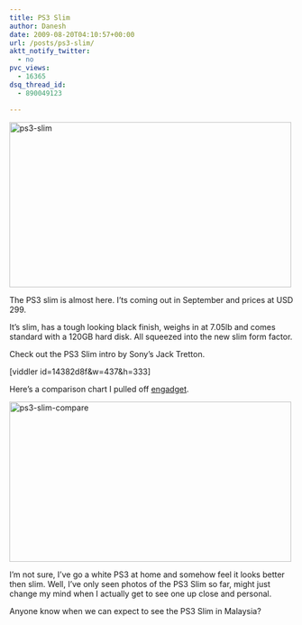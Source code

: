 ```yaml
---
title: PS3 Slim
author: Danesh
date: 2009-08-20T04:10:57+00:00
url: /posts/ps3-slim/
aktt_notify_twitter:
  - no
pvc_views:
  - 16365
dsq_thread_id:
  - 890049123

---
```

[<img loading="lazy" class="alignnone size-medium wp-image-1720" title="ps3-slim" src="/wp-content/uploads/2009/08/ps3-slim-500x293.jpg" alt="ps3-slim" width="500" height="293" srcset="/wp-content/uploads/2009/08/ps3-slim-500x293.jpg 500w, /wp-content/uploads/2009/08/ps3-slim.jpg 600w" sizes="(max-width: 500px) 100vw, 500px" />][1]

The PS3 slim is almost here. I&#8217;ts coming out in September and prices at USD 299.

It&#8217;s slim, has a tough looking black finish, weighs in at 7.05lb and comes standard with a 120GB hard disk. All squeezed into the new slim form factor.

Check out the PS3 Slim intro by Sony&#8217;s Jack Tretton.

[viddler id=14382d8f&w=437&h=333]

Here&#8217;s a comparison chart I pulled off [engadget][2].

[<img loading="lazy" class="alignnone size-medium wp-image-1719" title="ps3-slim-compare" src="/wp-content/uploads/2009/08/ps3-slim-compare-500x284.png" alt="ps3-slim-compare" width="500" height="284" srcset="/wp-content/uploads/2009/08/ps3-slim-compare-500x284.png 500w, /wp-content/uploads/2009/08/ps3-slim-compare.png 812w" sizes="(max-width: 500px) 100vw, 500px" />][3]

I&#8217;m not sure, I&#8217;ve go a white PS3 at home and somehow feel it looks better then slim. Well, I&#8217;ve only seen photos of the PS3 Slim so far, might just change my mind when I actually get to see one up close and personal.

Anyone know when we can expect to see the PS3 Slim in Malaysia?

 [1]: /wp-content/uploads/2009/08/ps3-slim.jpg
 [2]: http://www.engadget.com/2009/08/18/ps3-slim-sized-up-smaller-deeper-no-linux-or-ps2-compatibilit/
 [3]: /wp-content/uploads/2009/08/ps3-slim-compare.png
